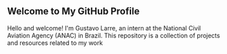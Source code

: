 ## Welcome to My GitHub Profile

Hello and welcome! I'm Gustavo Larre, an intern at the National Civil Aviation Agency (ANAC) in Brazil. This repository is a collection of projects and resources related to my work

